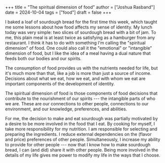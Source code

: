 +++
title = "The spiritual dimension of food"
author = ["Joshua Rasband"]
date = 2024-10-04
tags = ["food"]
draft = false
+++

I baked a loaf of sourdough bread for the first time this week, which taught me
some lessons about how food affects my sense of identity. My lunch today was
very simple: two slices of sourdough bread with a bit of jam. To me, this plain
meal is at least twice as satisfying as a hamburger from any restaurant. I think
it has to do with something I'm calling the "spiritual dimension" of food. One
could also call it the "emotional" or "intangible" dimension of food, but I like
the idea of a meal having a dual nature that feeds both our bodies and our
spirits.

The consumption of food provides us with the nutrients needed for life, but it's
much more than that, like a job is more than just a source of income. Decisions
about what we eat, how we eat, and with whom we eat are important components of
the development of identity.

The spiritual dimension of food is those components of food decisions that
contribute to the nourishment of our spirits --- the intangible parts of who we
are. These are our connections to other people, connections to our environment,
and our knowledge, preferences, and abilities.

For me, the decision to make and eat sourdough was partially motivated by a
desire to be more involved in the food that I eat. By cooking for myself, I take
more responsibility for my nutrition. I am responsible for selecting and
preparing the ingredients. I reduce external dependencies on the (flavor and
price) preferences of other people. Simultaneously, I increase my ability to
provide for other people --- now that I know how to make sourdough bread, I can
(and did) share it with other people. Being more involved in the details of my
life gives me power to modify my life in the ways that I choose.
